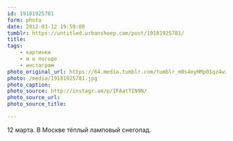 ```yaml
---
id: 19181925781
form: photo
date: 2012-03-12 19:59:00
tumblr: https://untitled.urbansheep.com/post/19181925781/
title:
tags:
    - картинки
    - и о погоде
    - инстаграм
photo_original_url: https://64.media.tumblr.com/tumblr_m0s4eyHMp01qz4wzio1_640.jpg
photo: /media/19181925781.jpg
photo_caption: 
photo_source: http://instagr.am/p/IFAatTIN9N/
photo_source_url:
photo_source_title:

---
```


<p>12 марта. В Москве тёплый ламповый снегопад.</p>
